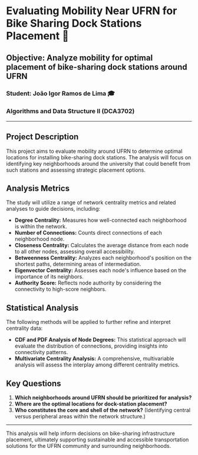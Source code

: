 # Evaluating Mobility Near UFRN for Bike Sharing Dock Stations Placement :busts_in_silhouette:

## Objective: Analyze mobility for optimal placement of bike-sharing dock stations around UFRN

### Student: João Igor Ramos de Lima :mortar_board:

### Algorithms and Data Structure II (DCA3702)

---

## Project Description

This project aims to evaluate mobility around UFRN to determine optimal locations for installing bike-sharing dock stations. The analysis will focus on identifying key neighborhoods around the university that could benefit from such stations and assessing strategic placement options.

## Analysis Metrics

The study will utilize a range of network centrality metrics and related analyses to guide decisions, including:

- **Degree Centrality:** Measures how well-connected each neighborhood is within the network.
- **Number of Connections:** Counts direct connections of each neighborhood node.
- **Closeness Centrality:** Calculates the average distance from each node to all other nodes, assessing overall accessibility.
- **Betweenness Centrality:** Analyzes each neighborhood's position on the shortest paths, determining areas of intermediation.
- **Eigenvector Centrality:** Assesses each node's influence based on the importance of its neighbors.
- **Authority Score:** Reflects node authority by considering the connectivity to high-score neighbors.

## Statistical Analysis

The following methods will be applied to further refine and interpret centrality data:

- **CDF and PDF Analysis of Node Degrees:** This statistical approach will evaluate the distribution of connections, providing insights into connectivity patterns.
- **Multivariate Centrality Analysis:** A comprehensive, multivariable analysis will assess the interplay among different centrality metrics.

## Key Questions

1. **Which neighborhoods around UFRN should be prioritized for analysis?**
2. **Where are the optimal locations for dock-station placement?**
3. **Who constitutes the core and shell of the network?** (Identifying central versus peripheral areas within the network structure.)

---

This analysis will help inform decisions on bike-sharing infrastructure placement, ultimately supporting sustainable and accessible transportation solutions for the UFRN community and surrounding neighborhoods.

